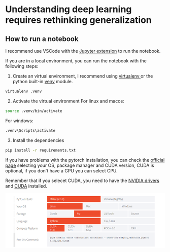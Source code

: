 # Understanding deep learning requires rethinking generalization

## How to run a notebook
I recommend use VSCode with the [Jupyter extension](https://marketplace.visualstudio.com/items?itemName=ms-toolsai.jupyter) to run the notebook.

If you are in a local environment, you can run the notebook with the following steps:

1. Create an virtual environment, I recommend using [virtualenv ](https://pypi.org/project/virtualenv/) or the python built-in [venv](https://docs.python.org/es/3/library/venv.html) module.

```bash
virtualenv .venv
```
2. Activate the virtual environment
For linux and macos:
```bash
source .venv/bin/activate
```
For windows:
```bash
.venv\Scripts\activate
```
3. Install the dependencies
```bash
pip install -r requirements.txt
```
If you have problems with the pytorch installation, you can check the [official page](https://pytorch.org/get-started/locally/) selecting your OS, package manager and CUDA version, CUDA is optional, if you don't have a GPU you can select CPU.

Remember that if you selecet CUDA, you need to have the [NVIDIA drivers](https://www.nvidia.com/Download/index.aspx) and [CUDA](https://developer.nvidia.com/cuda-downloads) installed.

![alt text](image.png)